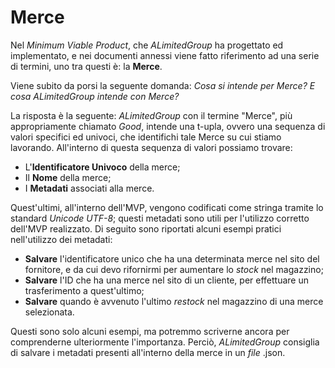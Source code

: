 # Merce

Nel _Minimum Viable Product_, che _ALimitedGroup_ ha progettato ed implementato, e nei documenti annessi viene fatto riferimento ad una serie di termini, uno tra questi è: la **Merce**.

Viene subito da porsi la seguente domanda:
_Cosa si intende per Merce? E cosa ALimitedGroup intende con Merce?_

La risposta è la seguente: _ALimitedGroup_ con il termine "Merce", più appropriamente chiamato _Good_, intende una t-upla, ovvero una sequenza di valori specifici ed univoci, che identifichi tale Merce su cui stiamo lavorando. 
All'interno di questa sequenza di valori possiamo trovare:
- L'**Identificatore Univoco** della merce;
- Il **Nome** della merce;
- I **Metadati** associati alla merce.

Quest'ultimi, all'interno dell'MVP, vengono codificati come stringa tramite lo standard _Unicode UTF-8_; questi metadati sono utili per l'utilizzo corretto dell'MVP realizzato.
Di seguito sono riportati alcuni esempi pratici nell'utilizzo dei metadati:
- **Salvare** l'identificatore unico che ha una determinata merce nel sito del fornitore, e da cui devo rifornirmi per aumentare lo _stock_ nel magazzino;
- **Salvare** l'ID che ha una merce nel sito di un cliente, per effettuare un trasferimento a quest'ultimo;
- **Salvare** quando è avvenuto l'ultimo _restock_ nel magazzino di una merce selezionata.

Questi sono solo alcuni esempi, ma potremmo scriverne ancora per comprenderne ulteriormente l'importanza. Perciò, _ALimitedGroup_ consiglia di salvare i metadati presenti all'interno della merce in un _file_ .json.
<!---Spiegare cosa intendiamo noi con "merce" (un good#super[G] ,quindi una tupla con ID, nome, metadati extra).

Specificare che i metadati sono salvati come stringa utf-8, quindi consigliare di salvarli in JSON.

Fornire alcuni esempi di utilizzo dei metadati:
- Salvare l'ID che la merce ha nel sito del fornitore
- Salvare l'ID che la merce ha nel sito di un cliente
- Salvare quando è avvenuto l'ultimo restock di una merce
- ecc.-->
